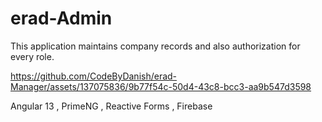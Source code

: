 # erad-Admin

This application maintains company records and also authorization for
every role.

https://github.com/CodeByDanish/erad-Manager/assets/137075836/9b77f54c-50d4-43c8-bcc3-aa9b547d3598

Angular 13 , PrimeNG , Reactive Forms , Firebase
